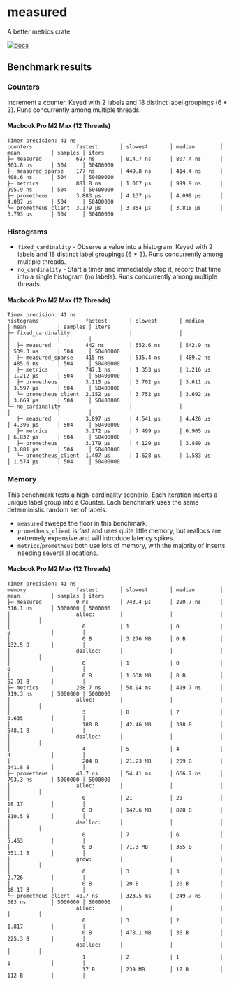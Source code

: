 # measured

A better metrics crate

[![docs](https://img.shields.io/docsrs/measured?style=flat-square)](https://docs.rs/measured/latest/measured/)

## Benchmark results

### Counters

Increment a counter. Keyed with 2 labels and 18 distinct label groupings (6 * 3). Runs concurrently among multiple threads.

#### Macbook Pro M2 Max (12 Threads)

```
Timer precision: 41 ns
counters              fastest       │ slowest       │ median        │ mean          │ samples │ iters
├─ measured           697 ns        │ 814.7 ns      │ 807.4 ns      │ 803.8 ns      │ 504     │ 50400000
├─ measured_sparse    177 ns        │ 449.8 ns      │ 414.4 ns      │ 408.6 ns      │ 504     │ 50400000
├─ metrics            881.8 ns      │ 1.067 µs      │ 999.9 ns      │ 995.9 ns      │ 504     │ 50400000
├─ prometheus         3.883 µs      │ 4.137 µs      │ 4.099 µs      │ 4.087 µs      │ 504     │ 50400000
╰─ prometheus_client  3.179 µs      │ 3.854 µs      │ 3.818 µs      │ 3.793 µs      │ 504     │ 50400000
```

### Histograms

* `fixed_cardinality` - Observe a value into a histogram. Keyed with 2 labels and 18 distinct label groupings (6 * 3). Runs concurrently among multiple threads.
* `no_cardinality` - Start a timer and immediately stop it, record that time into a single histogram (no labels). Runs concurrently among multiple threads.

#### Macbook Pro M2 Max (12 Threads)

```
Timer precision: 41 ns
histograms               fastest       │ slowest       │ median        │ mean          │ samples │ iters
├─ fixed_cardinality                   │               │               │               │         │
│  ├─ measured           442 ns        │ 552.6 ns      │ 542.9 ns      │ 539.3 ns      │ 504     │ 50400000
│  ├─ measured_sparse    415 ns        │ 535.4 ns      │ 489.2 ns      │ 485.6 ns      │ 504     │ 50400000
│  ├─ metrics            747.1 ns      │ 1.353 µs      │ 1.216 µs      │ 1.212 µs      │ 504     │ 50400000
│  ├─ prometheus         3.115 µs      │ 3.702 µs      │ 3.611 µs      │ 3.597 µs      │ 504     │ 50400000
│  ╰─ prometheus_client  2.152 µs      │ 3.752 µs      │ 3.692 µs      │ 3.669 µs      │ 504     │ 50400000
╰─ no_cardinality                      │               │               │               │         │
   ├─ measured           3.897 µs      │ 4.541 µs      │ 4.426 µs      │ 4.396 µs      │ 504     │ 50400000
   ├─ metrics            3.172 µs      │ 7.499 µs      │ 6.905 µs      │ 6.832 µs      │ 504     │ 50400000
   ├─ prometheus         3.179 µs      │ 4.129 µs      │ 3.889 µs      │ 3.881 µs      │ 504     │ 50400000
   ╰─ prometheus_client  1.407 µs      │ 1.628 µs      │ 1.583 µs      │ 1.574 µs      │ 504     │ 50400000
```

### Memory

This benchmark tests a high-cardinality scenario. Each iteration inserts a unique label group into a Counter. Each benchmark uses the same
deterministic random set of labels.

* `measured` sweeps the floor in this benchmark.
* `prometheus_client` is fast and uses quite little memory, but reallocs are extremely expensive and will introduce latency spikes.
* `metrics`/`prometheus` both use lots of memory, with the majority of inserts needing several allocations.

#### Macbook Pro M2 Max (12 Threads)

```
Timer precision: 41 ns
memory                fastest       │ slowest       │ median        │ mean          │ samples │ iters
├─ measured           0 ns          │ 743.4 µs      │ 290.7 ns      │ 316.1 ns      │ 5000000 │ 5000000
│                     alloc:        │               │               │               │         │
│                       0           │ 1             │ 0             │ 0             │         │
│                       0 B         │ 3.276 MB      │ 0 B           │ 132.5 B       │         │
│                     dealloc:      │               │               │               │         │
│                       0           │ 1             │ 0             │ 0             │         │
│                       0 B         │ 1.638 MB      │ 0 B           │ 62.91 B       │         │
├─ metrics            208.7 ns      │ 58.94 ms      │ 499.7 ns      │ 919.3 ns      │ 5000000 │ 5000000
│                     alloc:        │               │               │               │         │
│                       3           │ 8             │ 7             │ 6.635         │         │
│                       188 B       │ 42.46 MB      │ 398 B         │ 648.1 B       │         │
│                     dealloc:      │               │               │               │         │
│                       4           │ 5             │ 4             │ 4             │         │
│                       204 B       │ 21.23 MB      │ 209 B         │ 341.8 B       │         │
├─ prometheus         40.7 ns       │ 54.41 ms      │ 666.7 ns      │ 793.3 ns      │ 5000000 │ 5000000
│                     alloc:        │               │               │               │         │
│                       0           │ 21            │ 20            │ 18.17         │         │
│                       0 B         │ 142.6 MB      │ 828 B         │ 810.5 B       │         │
│                     dealloc:      │               │               │               │         │
│                       0           │ 7             │ 6             │ 5.453         │         │
│                       0 B         │ 71.3 MB       │ 355 B         │ 351.1 B       │         │
│                     grow:         │               │               │               │         │
│                       0           │ 3             │ 3             │ 2.726         │         │
│                       0 B         │ 20 B          │ 20 B          │ 18.17 B       │         │
╰─ prometheus_client  40.7 ns       │ 323.5 ms      │ 249.7 ns      │ 383 ns        │ 5000000 │ 5000000
                      alloc:        │               │               │               │         │
                        0           │ 3             │ 2             │ 1.817         │         │
                        0 B         │ 478.1 MB      │ 36 B          │ 225.3 B       │         │
                      dealloc:      │               │               │               │         │
                        1           │ 2             │ 1             │ 1             │         │
                        17 B        │ 239 MB        │ 17 B          │ 112 B         │         │
```
